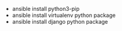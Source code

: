 * ansible install python3-pip
* ansible install virtualenv python package
* ansible install django python package

